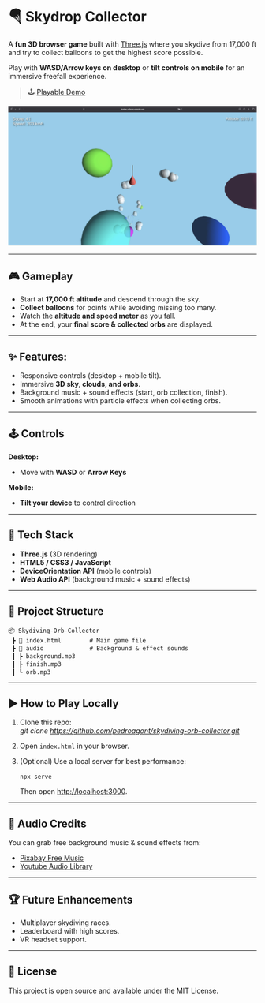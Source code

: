 # 🪂 Skydrop Collector  

A **fun 3D browser game** built with [Three.js](https://threejs.org/) where you skydive from 17,000 ft and try to collect balloons to get the highest score possible.  

Play with **WASD/Arrow keys on desktop** or **tilt controls on mobile** for an immersive freefall experience.  

> 🕹️ [Playable Demo](https://skydrop-collector.onrender.com)

![Skydrop Collector Game](preview.jpg)

---

## 🎮 Gameplay  

- Start at **17,000 ft altitude** and descend through the sky.  
- **Collect balloons** for points while avoiding missing too many.  
- Watch the **altitude and speed meter** as you fall.  
- At the end, your **final score & collected orbs** are displayed.  

---

## ✨ Features:  
- Responsive controls (desktop + mobile tilt).  
- Immersive **3D sky, clouds, and orbs**.  
- Background music + sound effects (start, orb collection, finish).  
- Smooth animations with particle effects when collecting orbs.  

---

## 🕹️ Controls  

**Desktop:**  
- Move with **WASD** or **Arrow Keys**  

**Mobile:**  
- **Tilt your device** to control direction  

---

## 🚀 Tech Stack  

- **Three.js** (3D rendering)  
- **HTML5 / CSS3 / JavaScript**  
- **DeviceOrientation API** (mobile controls)  
- **Web Audio API** (background music + sound effects)  

---

## 📂 Project Structure  

```
📦 Skydiving-Orb-Collector
 ┣ 📜 index.html        # Main game file
 ┣ 📂 audio             # Background & effect sounds
 ┃ ┣ background.mp3
 ┃ ┣ finish.mp3
 ┃ ┗ orb.mp3
```

---

## ▶️ How to Play Locally  

1. Clone this repo:  
   *git clone https://github.com/pedroagont/skydiving-orb-collector.git*  

2. Open `index.html` in your browser.  

3. (Optional) Use a local server for best performance:  
   ```
   npx serve
   ```  
   Then open [http://localhost:3000](http://localhost:3000).  

---

## 🎵 Audio Credits  

You can grab free background music & sound effects from:  
- [Pixabay Free Music](https://pixabay.com/music/)  
- [Youtube Audio Library](https://www.youtube.com/audiolibrary)  

---

## 🏆 Future Enhancements  

- Multiplayer skydiving races.  
- Leaderboard with high scores.  
- VR headset support.  

---

## 📝 License

This project is open source and available under the MIT License.